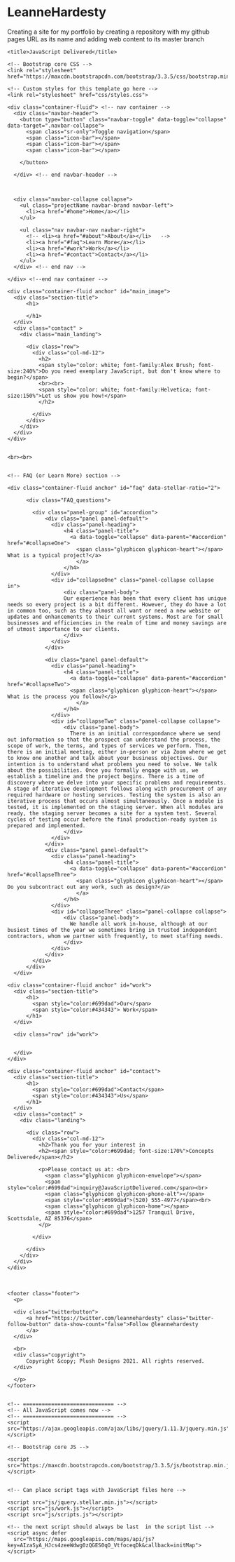 # LeanneHardesty
Creating a site for my portfolio by creating a repository with my github pages URL as its name and adding web content to its master branch

<!DOCTYPE html>
<html lang="en">
  <head>
    <meta charset="utf-8">
    <meta http-equiv="X-UA-Compatible" content="IE=edge">
    <meta name="viewport" content="width=device-width, initial-scale=1">
    <!-- The above 3 meta tags *must* come first in the head; any other head content must come *after* these tags -->

    <title>JavaScript Delivered</title>

    <!-- Bootstrap core CSS -->
    <link rel="stylesheet" href="https://maxcdn.bootstrapcdn.com/bootstrap/3.3.5/css/bootstrap.min.css">

    <!-- Custom styles for this template go here -->
    <link rel="stylesheet" href="css/styles.css">

   </head>
 

  <body data-spy="scroll" data-target=".navbar">

 
  <!--navbar starts here-->
  <nav class="navbar navbar-inverse navbar-fixed-top" role="navigation">

    <div class="container-fluid"> <!-- nav container -->
      <div class="navbar-header">
        <button type="button" class="navbar-toggle" data-toggle="collapse" data-target=".navbar-collapse">
          <span class="sr-only">Toggle navigation</span>
          <span class="icon-bar"></span>
          <span class="icon-bar"></span>
          <span class="icon-bar"></span>

        </button>
        
      </div> <!-- end navbar-header -->



      <div class="navbar-collapse collapse">
        <ul class="projectName navbar-brand navbar-left">
          <li><a href="#home">Home</a></li>
        </ul>

        <ul class="nav navbar-nav navbar-right">
          <!-- <li><a href="#about">About</a></li>   -->
          <li><a href="#faq">Learn More</a></li> 
          <li><a href="#work">Work</a></li>
          <li><a href="#contact">Contact</a></li>
        </ul>
      </div> <!-- end nav -->

    </div> <!--end nav container -->
       
  </nav> <!-- end navbar-->


<!--  Contacts section -->

    <div class="container-fluid anchor" id="main_image">
      <div class="section-title">
          <h1>
           
          </h1>
      </div>
      <div class="contact" >
        <div class="main_landing">

          <div class="row">
            <div class="col-md-12"> 
              <h2> 
              <span style="color: white; font-family:Alex Brush; font-size:240%">Do you need exemplary JavaScript, but don't know where to begin?</span>
              <br><br>
              <span style="color: white; font-family:Helvetica; font-size:150%">Let us show you how!</span>
              </h2>
              
            </div>
          </div>
        </div>
      </div>
    </div>

   
    <br><br>


    <!-- FAQ (or Learn More) section -->

    <div class="container-fluid anchor" id="faq" data-stellar-ratio="2">
        
          <div class="FAQ_questions">
              
            <div class="panel-group" id="accordion">
                <div class="panel panel-default">
                  <div class="panel-heading">
                      <h4 class="panel-title">
                        <a data-toggle="collapse" data-parent="#accordion" href="#collapseOne">
                          <span class="glyphicon glyphicon-heart"></span> What is a typical project?</a>
                          </a>
                      </h4>
                  </div>
                  <div id="collapseOne" class="panel-collapse collapse in">
                      <div class="panel-body">
                      Our experience has been that every client has unique needs so every project is a bit different. However, they do have a lot in common too, such as they almost all want or need a new website or updates and enhancements to their current systems. Most are for small businesses and efficiencies in the realm of time and money savings are of utmost importance to our clients.
                      </div>
                  </div>
                </div>

                <div class="panel panel-default">
                  <div class="panel-heading">
                      <h4 class="panel-title">
                        <a data-toggle="collapse" data-parent="#accordion" href="#collapseTwo">
                        <span class="glyphicon glyphicon-heart"></span> What is the process you follow?</a>
                          </a>
                      </h4>
                  </div>
                  <div id="collapseTwo" class="panel-collapse collapse">
                      <div class="panel-body">
                        There is an initial correspondance where we send out information so that the prospect can understand the process, the scope of work, the terms, and types of services we perform. Then, there is an initial meeting, either in-person or via Zoom where we get to know one another and talk about your business objectives. Our intention is to understand what problems you need to solve. We talk about the possibilities. Once you formally engage with us, we establish a timeline and the project begins. There is a time of discovery where we delve into your specific problems and requirements. A stage of iterative development follows along with procurement of any required hardware or hosting services. Testing the system is also an iterative process that occurs almost simultaneously. Once a module is tested, it is implemented on the staging server. When all modules are ready, the staging server becomes a site for a system test. Several cycles of testing occur before the final production-ready system is prepared and implemented.
                      </div>
                  </div>
                </div>
                <div class="panel panel-default">
                  <div class="panel-heading">
                      <h4 class="panel-title">
                        <a data-toggle="collapse" data-parent="#accordion" href="#collapseThree">
                          <span class="glyphicon glyphicon-heart"></span> Do you subcontract out any work, such as design?</a>
                          </a>
                      </h4>
                  </div>
                  <div id="collapseThree" class="panel-collapse collapse">
                      <div class="panel-body">
                        We handle all work in-house, although at our busiest times of the year we sometimes bring in trusted independent contractors, whom we partner with frequently, to meet staffing needs.
                      </div>
                  </div>
                </div>
            </div>
          </div>
      </div>




<!-- Work/portfolio section -->

    <div class="container-fluid anchor" id="work">
      <div class="section-title">
          <h1>
            <span style="color:#699dad">Our</span>
            <span style="color:#434343"> Work</span>
          </h1>
      </div>

      <div class="row" id="work">
         
               
      </div>
    </div>
 

<!--  Contacts section -->

    <div class="container-fluid anchor" id="contact">
      <div class="section-title">
          <h1>
            <span style="color:#699dad">Contact</span>
            <span style="color:#434343">Us</span>
          </h1>
      </div>
      <div class="contact" >
        <div class="landing">

          <div class="row">
            <div class="col-md-12"> 
              <h2>Thank you for your interest in
              <h2><span style="color:#699dad; font-size:170%">Concepts Delivered</span></h2>
              
              <p>Please contact us at: <br>
                <span class="glyphicon glyphicon-envelope"></span> 
                <span style="color:#699dad">inquiry@JavaScriptDelivered.com</span><br>
                <span class="glyphicon glyphicon-phone-alt"></span>
                <span style="color:#699dad">(520) 555-4977</span><br>
                <span class="glyphicon glyphicon-home"></span>
                <span style="color:#699dad">1257 Tranquil Drive, Scottsdale, AZ 85376</span>
              </p>
           
            </div>
           
          </div>
        </div>
      </div>
    </div>


<br>


    <footer class="footer">
      <p> 

      <div class="twitterbutton">
          <a href="https://twitter.com/leannehardesty" class="twitter-follow-button" data-show-count="false">Follow @leannehardesty
          </a>
      </div>

      <br>
      <div class="copyright">
          Copyright &copy; Plush Designs 2021. All rights reserved.  
      </div>

      </p>
    </footer>


    <!-- ============================= -->
    <!-- All JavaScript comes now -->
    <!-- ============================= -->
    <script src="https://ajax.googleapis.com/ajax/libs/jquery/1.11.3/jquery.min.js"></script>

    <!-- Bootstrap core JS -->

    <script src="https://maxcdn.bootstrapcdn.com/bootstrap/3.3.5/js/bootstrap.min.js"></script>
    

    <!-- Can place script tags with JavaScript files here -->
   
    <script src="js/jquery.stellar.min.js"></script>
    <script src="js/work.js"></script>
    <script src="js/scripts.js"></script>

    <!-- the next script should always be last  in the script list -->
    <script async defer
      src="https://maps.googleapis.com/maps/api/js?key=AIzaSyA_HJcs4zeeWdwg0zQGES0qO_VtfoceqDk&callback=initMap">
    </script>

<!-- AIzaSyA_HJcs4zeeWdwg0zQGES0qO_VtfoceqDk  advanced API key -->


  </body>
</html>
